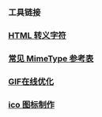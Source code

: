 ### 工具链接

### [HTML 转义字符](https://www.dute.org/html-escape-code)

### [常见 MimeType 参考表](https://www.dute.org/mime-type)

### [GIF在线优化](https://www.dute.org/gif-optimizer)

### [ico 图标制作](https://www.dute.org/ico-converter)

